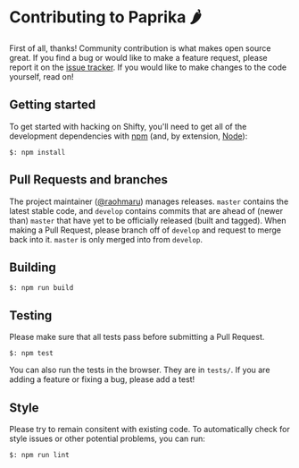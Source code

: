 # Contributing to Paprika 🌶

First of all, thanks!  Community contribution is what makes open source great.
If you find a bug or would like to make a feature request, please report it on
the [issue tracker](https://github.com/raohmaru/paprika/issues).  If you
would like to make changes to the code yourself, read on!

## Getting started

To get started with hacking on Shifty, you'll need to get all of the
development dependencies with [npm](https://npmjs.org/) (and, by extension,
[Node](http://nodejs.org/)):

````
$: npm install
````

## Pull Requests and branches

The project maintainer ([@raohmaru](https://github.com/raohmaru)) manages
releases.  `master` contains the latest stable code, and `develop` contains
commits that are ahead of (newer than) `master` that have yet to be officially
released (built and tagged).  When making a Pull Request, please branch off of
`develop` and request to merge back into it.  `master` is only merged into from
`develop`.

## Building

````
$: npm run build
````

## Testing

Please make sure that all tests pass before submitting a Pull Request.

````
$: npm test
````

You can also run the tests in the browser.  They are in `tests/`.  If you are
adding a feature or fixing a bug, please add a test!

## Style

Please try to remain consitent with existing code.  To automatically check for
style issues or other potential problems, you can run:

````
$: npm run lint
````
